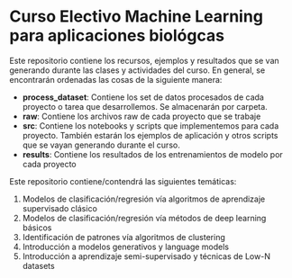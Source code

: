 # Curso Electivo Machine Learning para aplicaciones biológcas

Este repositorio contiene los recursos, ejemplos y resultados que se van generando durante las clases y actividades del curso. En general, se encontrarán ordenadas las cosas de la siguiente manera:

- **process_dataset**: Contiene los set de datos procesados de cada proyecto o tarea que desarrollemos. Se almacenarán por carpeta.
- **raw**: Contiene los archivos raw de cada proyecto que se trabaje
- **src**: Contiene los notebooks y scripts que implementemos para cada proyecto. También estarán los ejemplos de aplicación y otros scripts que se vayan generando durante el curso.
- **results**: Contiene los resultados de los entrenamientos de modelo por cada proyecto

Este repositorio contiene/contendrá las siguientes temáticas:

1. Modelos de clasificación/regresión vía algoritmos de aprendizaje supervisado clásico
2. Modelos de clasificación/regresión vía métodos de deep learning básicos
3. Identificación de patrones vía algoritmos de clustering
4. Introducción a modelos generativos y language models
5. Introducción a aprendizaje semi-supervisado y técnicas de Low-N datasets

